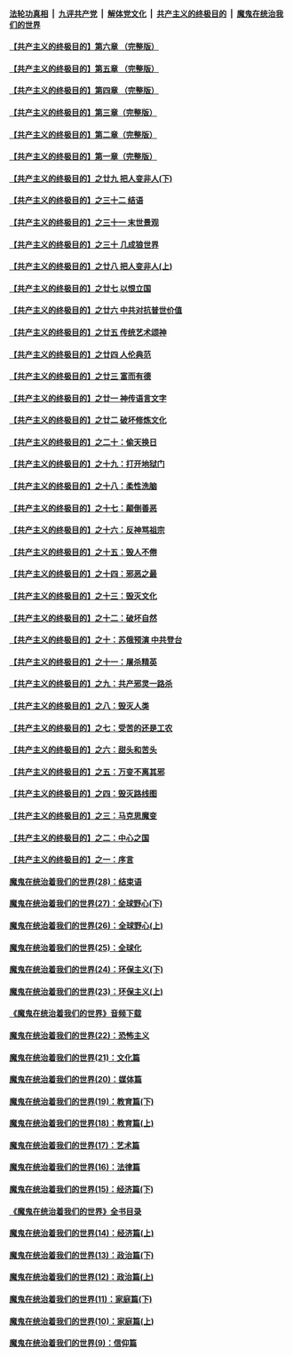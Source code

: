

####  [法轮功真相](../../../../basic/blob/master/README.md?t=06220731) &nbsp;|&nbsp; [九评共产党](../../../../9ping.md/blob/master/README.md?t=06220731) &nbsp;|&nbsp; [解体党文化](../../../../jtdwh.md/blob/master/README.md?t=06220731)  &nbsp;|&nbsp; [共产主义的终极目的](../../../../gczydzjmd.md/blob/master/README.md?t=06220731) &nbsp;|&nbsp; [魔鬼在统治我们的世界](../../../../mgztzwmdsj.md/blob/master/README.md?t=06220731) 

#### [【共产主义的终极目的】第六章 （完整版）](../pages/nsc422/n11428913.md?t=06220731) 

#### [【共产主义的终极目的】第五章 （完整版）](../pages/nsc422/n11428912.md?t=06220731) 

#### [【共产主义的终极目的】第四章 （完整版）](../pages/nsc422/n11428907.md?t=06220731) 

#### [【共产主义的终极目的】第三章（完整版）](../pages/nsc422/n11428848.md?t=06220731) 

#### [【共产主义的终极目的】第二章（完整版）](../pages/nsc422/n11428831.md?t=06220731) 

#### [【共产主义的终极目的】第一章（完整版）](../pages/nsc422/n11417651.md?t=06220731) 

#### [【共产主义的终极目的】之廿九 把人变非人(下)](../pages/nsc422/n11344140.md?t=06220731) 

#### [【共产主义的终极目的】之三十二 结语](../pages/nsc422/n11360535.md?t=06220731) 

#### [【共产主义的终极目的】之三十一 末世景观](../pages/nsc422/n11351129.md?t=06220731) 

#### [【共产主义的终极目的】之三十 几成狼世界](../pages/nsc422/n11348280.md?t=06220731) 

#### [【共产主义的终极目的】之廿八 把人变非人(上)](../pages/nsc422/n11340492.md?t=06220731) 

#### [【共产主义的终极目的】之廿七 以恨立国](../pages/nsc422/n11336944.md?t=06220731) 

#### [【共产主义的终极目的】之廿六 中共对抗普世价值](../pages/nsc422/n11324785.md?t=06220731) 

#### [【共产主义的终极目的】之廿五 传统艺术颂神](../pages/nsc422/n11296396.md?t=06220731) 

#### [【共产主义的终极目的】之廿四 人伦典范](../pages/nsc422/n11296397.md?t=06220731) 

#### [【共产主义的终极目的】之廿三 富而有德](../pages/nsc422/n11283598.md?t=06220731) 

#### [【共产主义的终极目的】之廿一 神传语言文字](../pages/nsc422/n11263265.md?t=06220731) 

#### [【共产主义的终极目的】之廿二 破坏修炼文化](../pages/nsc422/n11245728.md?t=06220731) 

#### [【共产主义的终极目的】之二十：偷天换日](../pages/nsc422/n11238846.md?t=06220731) 

#### [【共产主义的终极目的】之十九：打开地狱门](../pages/nsc422/n11206376.md?t=06220731) 

#### [【共产主义的终极目的】之十八：柔性洗脑](../pages/nsc422/n11199994.md?t=06220731) 

#### [【共产主义的终极目的】之十七：颠倒善恶](../pages/nsc422/n11179782.md?t=06220731) 

#### [【共产主义的终极目的】之十六：反神骂祖宗](../pages/nsc422/n11166798.md?t=06220731) 

#### [【共产主义的终极目的】之十五：毁人不倦](../pages/nsc422/n11166792.md?t=06220731) 

#### [【共产主义的终极目的】之十四：邪恶之最](../pages/nsc422/n11150249.md?t=06220731) 

#### [【共产主义的终极目的】之十三：毁灭文化](../pages/nsc422/n11135227.md?t=06220731) 

#### [【共产主义的终极目的】之十二：破坏自然](../pages/nsc422/n11135214.md?t=06220731) 

#### [【共产主义的终极目的】之十：苏俄预演 中共登台](../pages/nsc422/n11118424.md?t=06220731) 

#### [【共产主义的终极目的】之十一：屠杀精英](../pages/nsc422/n11118442.md?t=06220731) 

#### [【共产主义的终极目的】之九：共产邪灵一路杀](../pages/nsc422/n11114139.md?t=06220731) 

#### [【共产主义的终极目的】之八：毁灭人类](../pages/nsc422/n11108503.md?t=06220731) 

#### [【共产主义的终极目的】之七：受苦的还是工农](../pages/nsc422/n11101809.md?t=06220731) 

#### [【共产主义的终极目的】之六：甜头和苦头](../pages/nsc422/n11096971.md?t=06220731) 

#### [【共产主义的终极目的】之五：万变不离其邪](../pages/nsc422/n11091285.md?t=06220731) 

#### [【共产主义的终极目的】之四：毁灭路线图](../pages/nsc422/n11086284.md?t=06220731) 

#### [【共产主义的终极目的】之三：马克思魔变](../pages/nsc422/n11061941.md?t=06220731) 

#### [【共产主义的终极目的】之二：中心之国](../pages/nsc422/n11047728.md?t=06220731) 

#### [【共产主义的终极目的】之一：序言](../pages/nsc422/n11086077.md?t=06220731) 

#### [魔鬼在统治着我们的世界(28)：结束语](../pages/nsc422/n10936246.md?t=06220731) 

#### [魔鬼在统治着我们的世界(27)：全球野心(下)](../pages/nsc422/n10928319.md?t=06220731) 

#### [魔鬼在统治着我们的世界(26)：全球野心(上)](../pages/nsc422/n10900318.md?t=06220731) 

#### [魔鬼在统治着我们的世界(25)：全球化](../pages/nsc422/n10788205.md?t=06220731) 

#### [魔鬼在统治着我们的世界(24)：环保主义(下)](../pages/nsc422/n10695307.md?t=06220731) 

#### [魔鬼在统治着我们的世界(23)：环保主义(上)](../pages/nsc422/n10688613.md?t=06220731) 

#### [《魔鬼在统治着我们的世界》音频下载](../pages/nsc422/n10635553.md?t=06220731) 

#### [魔鬼在统治着我们的世界(22)：恐怖主义](../pages/nsc422/n10614727.md?t=06220731) 

#### [魔鬼在统治着我们的世界(21)：文化篇](../pages/nsc422/n10597706.md?t=06220731) 

#### [魔鬼在统治着我们的世界(20)：媒体篇](../pages/nsc422/n10586579.md?t=06220731) 

#### [魔鬼在统治着我们的世界(19)：教育篇(下)](../pages/nsc422/n10564808.md?t=06220731) 

#### [魔鬼在统治着我们的世界(18)：教育篇(上)](../pages/nsc422/n10526970.md?t=06220731) 

#### [魔鬼在统治着我们的世界(17)：艺术篇](../pages/nsc422/n10499093.md?t=06220731) 

#### [魔鬼在统治着我们的世界(16)：法律篇](../pages/nsc422/n10485969.md?t=06220731) 

#### [魔鬼在统治着我们的世界(15)：经济篇(下)](../pages/nsc422/n10469975.md?t=06220731) 

#### [《魔鬼在统治着我们的世界》全书目录](../pages/nsc422/n10464261.md?t=06220731) 

#### [魔鬼在统治着我们的世界(14)：经济篇(上)](../pages/nsc422/n10457370.md?t=06220731) 

#### [魔鬼在统治着我们的世界(13)：政治篇(下)](../pages/nsc422/n10448270.md?t=06220731) 

#### [魔鬼在统治着我们的世界(12)：政治篇(上)](../pages/nsc422/n10444576.md?t=06220731) 

#### [魔鬼在统治着我们的世界(11)：家庭篇(下)](../pages/nsc422/n10440961.md?t=06220731) 

#### [魔鬼在统治着我们的世界(10)：家庭篇(上)](../pages/nsc422/n10435448.md?t=06220731) 

#### [魔鬼在统治着我们的世界(9)：信仰篇](../pages/nsc422/n10432159.md?t=06220731) 

